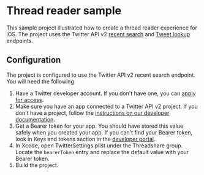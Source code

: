 # Thread reader sample

This sample project illustrated how to create a thread reader experience for iOS. The project uses the Twitter API v2 [recent search](https://developer.twitter.com/en/docs/twitter-api/tweets/recent-search) and [Tweet lookup](https://developer.twitter.com/en/docs/twitter-api/tweets/lookup) endpoints.

## Configuration

The project is configured to use the Twitter API v2 recent search endpoint. You will need the following

1. Have a Twitter developer account. If you don't have one, you can [apply for access](https://developer.twitter.com/apply).
2. Make sure you have an app connected to a Twitter API v2 project. If you don't have a project, follow the [instructions on our developer documentation](https://developer.twitter.com/en/docs/projects/overview).
3. Get a Bearer token for your app. You should have stored this value safely when you created your app. If you can't find your Bearer token, look in Keys and tokens section in the [developer portal](https://developer.twitter.com/portal).
4. In Xcode, open TwitterSettings.plist under the Threadshare group. Locate the `bearerToken` entry and replace the default value with your Bearer token.
5. Build the project.
